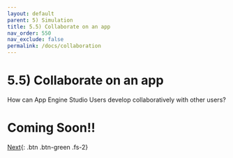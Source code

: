 ```yaml
---
layout: default
parent: 5) Simulation
title: 5.5) Collaborate on an app
nav_order: 550
nav_exclude: false
permalink: /docs/collaboration
---
```


# 5.5) Collaborate on an app

How can App Engine Studio Users develop collaboratively with other users?

# Coming Soon!!

[Next](/lab-aemc-utah/docs/references){: .btn .btn-green .fs-2}